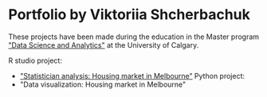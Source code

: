 # Portfolio by Viktoriia Shcherbachuk
These projects have been made during the education in the Master program ["Data Science and Analytics"](https://science.ucalgary.ca/data-science) at the University of Calgary. <br>

R studio project:
- ["Statistician analysis: Housing market in Melbourne"](https://github.com/viktoriiashcherbachuk/Portfolio/blob/main/R%20studio%20projects/Housing%20pricing%20in%20Melbourne%20project/Housing%20market%20in%20Melbourne.html)
Python project:
- "Data visualization: Housing market in Melbourne"


